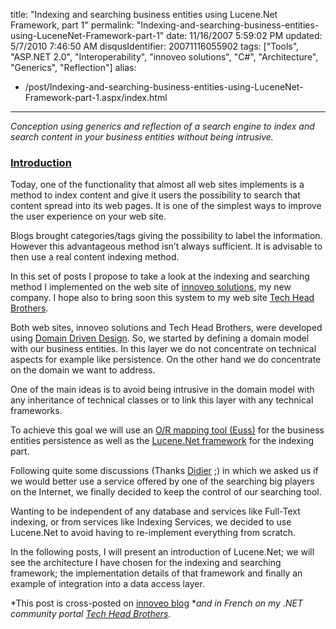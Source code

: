 title: "Indexing and searching business entities using Lucene.Net Framework, part 1"
permalink: "Indexing-and-searching-business-entities-using-LuceneNet-Framework-part-1"
date: 11/16/2007 5:59:02 PM
updated: 5/7/2010 7:46:50 AM
disqusIdentifier: 20071116055902
tags: ["Tools", "ASP.NET 2.0", "Interoperability", "innoveo solutions", "C#", "Architecture", "Generics", "Reflection"]
alias:
 - /post/Indexing-and-searching-business-entities-using-LuceneNet-Framework-part-1.aspx/index.html
---
*Conception using generics and reflection of a search engine to index and search content in your business entities without being intrusive.*  

### [Introduction]()
<!-- more -->

Today, one of the functionality that almost all web sites implements is a method to index content and give it users the possibility to search that content spread into its web pages. It is one of the simplest ways to improve the user experience on your web site.  

Blogs brought categories/tags giving the possibility to label the information. However this advantageous method isn’t always sufficient. It is advisable to then use a real content indexing method.  

In this set of posts I propose to take a look at the indexing and searching method I implemented on the web site of [innoveo solutions](http://www.innoveo.com/), my new company. I hope also to bring soon this system to my web site [Tech Head Brothers](http://www.techheadbrothers.com/).  

Both web sites, innoveo solutions and Tech Head Brothers, were developed using [Domain Driven Design](http://www.dotnetrocks.com/default.aspx?showNum=236). So, we started by defining a domain model with our business entities. In this layer we do not concentrate on technical aspects for example like persistence. On the other hand we do concentrate on the domain we want to address.  

One of the main ideas is to avoid being intrusive in the domain model with any inheritance of technical classes or to link this layer with any technical frameworks.  

To achieve this goal we will use an [O/R mapping tool (Euss)](http://euss.evaluant.com/) for the business entities persistence as well as the [Lucene.Net framework](http://incubator.apache.org/lucene.net/) for the indexing part.  

Following quite some discussions (Thanks [Didier](http://www.didierbeck.com/) ;) in which we asked us if we would better use a service offered by one of the searching big players on the Internet, we finally decided to keep the control of our searching tool.  

Wanting to be independent of any database and services like Full-Text indexing, or from services like Indexing Services, we decided to use Lucene.Net to avoid having to re-implement everything from scratch.  

In the following posts, I will present an introduction of Lucene.Net; we will see the architecture I have chosen for the indexing and searching framework; the implementation details of that framework and finally an example of integration into a data access layer.

*This post is cross-posted on [innoveo blog](http://blog.innoveo.com/archive.aspx/2007/12/12/indexing-and-searching-business-entities-using-lucene-net-framework-part-1) **and in French on my .NET community portal *[*Tech Head Brothers*](http://www.techheadbrothers.com/Articles.aspx/indexer-rechercher-entites-metier-aide-framework-lucene-net)*.*

